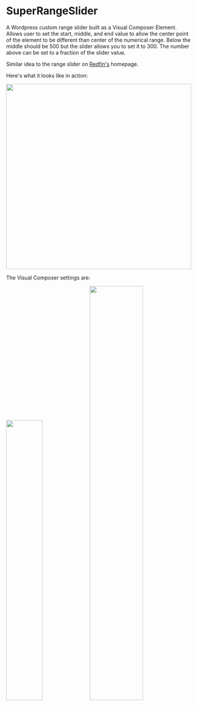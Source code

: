 # SuperRangeSlider
A Wordpress custom range slider built as a Visual Composer Element. Allows user to set the start, middle, and end value to allow the center point of the element to be different than center of the numerical range. Below the middle should be 500 but the slider allows you to set it to 300. The number above can be set to a fraction of the slider value.

Similar idea to the range slider on [Redfin's](https://www.redfin.com/) homepage.

Here's what it looks like in action:

<img src="https://i.imgur.com/M2uS0Uo.gif" width=500 />

The Visual Composer settings are:

<img src="https://i.imgur.com/P4bQoL6.png" width=44% /> <img src="https://i.imgur.com/Kvqh0Lr.png" width=53.53%  />
